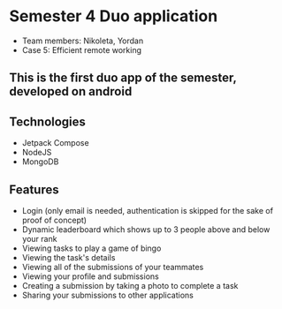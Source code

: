 # Semester 4 Duo application

- Team members: Nikoleta, Yordan
- Case 5: Efficient remote working

## This is the first duo app of the semester, developed on android

## Technologies
- Jetpack Compose
- NodeJS
- MongoDB

## Features
 - Login (only email is needed, authentication is skipped for the sake of proof of concept)
 - Dynamic leaderboard which shows up to 3 people above and below your rank
 - Viewing tasks to play a game of bingo
 - Viewing the task's details
 - Viewing all of the submissions of your teammates
 - Viewing your profile and submissions
 - Creating a submission by taking a photo to complete a task
 - Sharing your submissions to other applications
